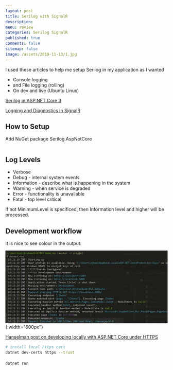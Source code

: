 ```yaml
---
layout: post
title: Serilog with SignalR 
description: 
menu: review
categories: Serilog SignalR
published: true 
comments: false     
sitemap: false
image: /assets/2019-11-13/1.jpg
---
```


I used these articles to help me setup Serilog in my application as I wanted

- Console logging
- and File logging (rolling)
- On dev and live (Ubuntu Linux)

[Serilog in ASP.NET Core 3](https://nblumhardt.com/2019/10/serilog-in-aspnetcore-3/)

[Logging and Diagnostics in SignalR](https://docs.microsoft.com/en-us/aspnet/core/signalr/diagnostics?view=aspnetcore-3.0)

## How to Setup

Add NuGet package Serilog.AspNetCore

```cs

```

## Log Levels

- Verbose
- Debug - internal system events
- Information - describe what is happening in the system
- Warning - when service is degraded
- Error - functionality is unavailable
- Fatal - top level critical

If not MinimumLevel is specificed, then Information level and higher will be processed.

## Development workflow

It is nice to see colour in the output:

![alt text](/assets/2019-11-13/1.jpg "Console logging"){:width="600px"}


[Hanselman post on developing locally with ASP.NET Core under HTTPS](https://www.hanselman.com/blog/DevelopingLocallyWithASPNETCoreUnderHTTPSSSLAndSelfSignedCerts.aspx) 

```bash
# install local https cert
dotnet dev-certs https --trust

dotnet run
```
